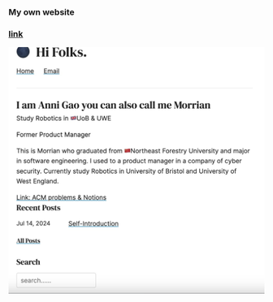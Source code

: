 ### My own website
### [link](https://anni-gao.github.io/)
![image](https://github.com/Anni-Gao/Anni-Gao.github.io/blob/main/website.jpg)
